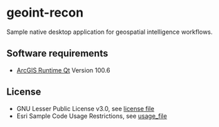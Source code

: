 # geoint-recon
Sample native desktop application for geospatial intelligence workflows.

## Software requirements
- [ArcGIS Runtime Qt](https://developers.arcgis.com/qt/) Version 100.6

## License
- GNU Lesser Public License v3.0, see [license file](https://github.com/esride-jts/geoint-recon/blob/master/LICENSE)
- Esri Sample Code Usage Restrictions, see [usage_file](https://github.com/esride-jts/geoint-recon/blob/master/esri-sample-code-usage-restrictions.txt)
